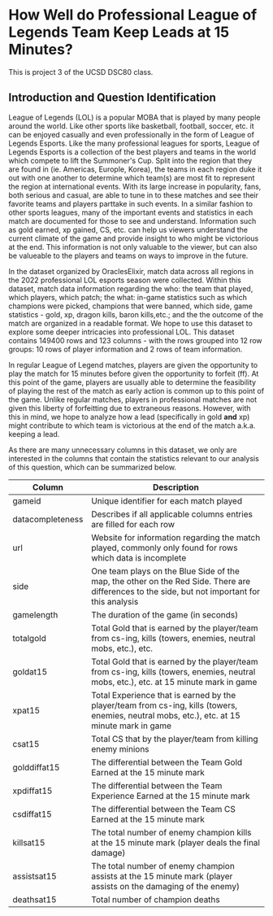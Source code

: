 # How Well do Professional League of Legends Team Keep Leads at 15 Minutes?
This is project 3 of the UCSD DSC80 class.

## Introduction and Question Identification

League of Legends (LOL) is a popular MOBA that is played by many people around the world. Like other sports like basketball, football, soccer, etc. it can be enjoyed casually and even professionally in the form of League of Legends Esports. Like the many professional leagues for sports, League of Legends Esports is a collection of the best players and teams in the world which compete to lift the Summoner's Cup. Split into the region that they are found in (ie. Americas, Europle, Korea), the teams in each region duke it out with one another to determine which team(s) are most fit to represent the region at international events. With its large increase in popularity, fans, both serious and casual, are able to tune in to these matches and see their favorite teams and players parttake in such events. In a similar fashion to other sports leagues, many of the important events and statistics in each match are documented for those to see and understand. Information such as gold earned, xp gained, CS, etc. can help us viewers understand the current climate of the game and provide insight to who might be victorious at the end. This information is not only valuable to the viewer, but can also be valueable to the players and teams on ways to improve in the future.

In the dataset organized by OraclesElixir, match data across all regions in the 2022 professional LOL esports season were collected. Within this dataset, match data information regarding the who: the team that played, which players, which patch; the what: in-game statistics such as which champions were picked, champions that were banned, which side, game statistics - gold, xp, dragon kills, baron kills,etc.; and the the outcome of the match are organized in a readable format. We hope to use this dataset to explore some deeper intricacies into professional LOL. This dataset contains 149400 rows and 123 columns - with the rows grouped into 12 row groups: 10 rows of player information and 2 rows of team information.

In regular League of Legend matches, players are given the opportunity to play the match for 15 minutes before given the opportunity to forfeit (ff). At this point of the game, players are usually able to determine the feasibility of playing the rest of the match as early action is common up to this point of the game. Unlike regular matches, players in professional matches are not given this liberty of forfeitting due to extraneous reasons. However, with this in mind, we hope to analyze how a lead (specifically in gold **and** xp) might contribute to which team is victorious at the end of the match a.k.a. keeping a lead.

As there are many unnecessary columns in this dataset, we only are interested in the columns that contain the statistics relevant to our analysis of this question, which can be summarized below.

| Column | Description |
| ----------- | ----------- |
| gameid | Unique identifier for each match played |
| datacompleteness | Describes if all applicable columns entries are filled for each row|
| url | Website for information regarding the match played, commonly only found for rows which data is incomplete |
| side | One team plays on the Blue Side of the map, the other on the Red Side. There are differences to the side, but not important for this analysis|
| gamelength | The duration of the game (in seconds) |
| totalgold | Total Gold that is earned by the player/team from cs-ing, kills (towers, enemies, neutral mobs, etc.), etc.|
| goldat15 | Total Gold that is earned by the player/team from cs-ing, kills (towers, enemies, neutral mobs, etc.), etc. at 15 minute mark in game |
| xpat15 | Total Experience that is earned by the player/team from cs-ing, kills (towers, enemies, neutral mobs, etc.), etc. at 15 minute mark in game |
| csat15 | Total CS that by the player/team from killing enemy minions |
| golddiffat15 | The differential between the Team Gold Earned at the 15 minute mark |
| xpdiffat15 | The differential between the Team Experience Earned at the 15 minute mark |
| csdiffat15 | The differential between the Team CS Earned at the 15 minute mark |
| killsat15 | The total number of enemy champion kills at the 15 minute mark (player deals the final damage) |
| assistsat15 | The total number of enemy champion assists at the 15 minute mark (player assists on the damaging of the enemy) |
| deathsat15 | Total number of champion deaths |

